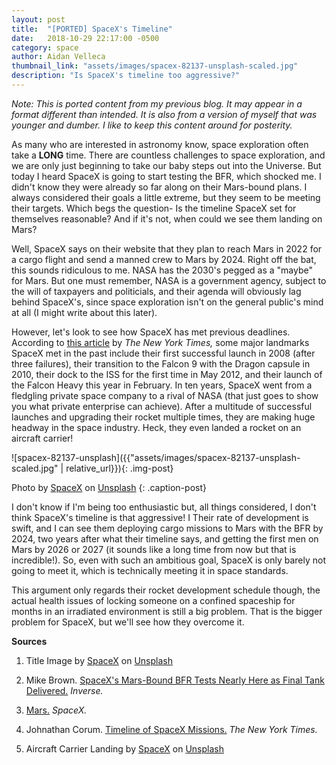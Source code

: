 ```yaml
---
layout: post
title:  "[PORTED] SpaceX's Timeline"
date:   2018-10-29 22:17:00 -0500
category: space
author: Aidan Velleca
thumbnail_link: "assets/images/spacex-82137-unsplash-scaled.jpg"
description: "Is SpaceX's timeline too aggressive?"
---
```

*Note: This is ported content from my previous blog. It may appear in a format different than intended. It is also from a version of myself that was younger and dumber. I like to keep this content around for posterity.*

As many who are interested in astronomy know, space exploration often take a **LONG** time. There are countless challenges to space exploration, and we are only just beginning to take our baby steps out into the Universe. But today I heard SpaceX is going to start testing the BFR, which shocked me. I didn't know they were already so far along on their Mars-bound plans. I always considered their goals a little extreme, but they seem to be meeting their targets. Which begs the question- Is the timeline SpaceX set for themselves reasonable? And if it's not, when could we see them landing on Mars? 

Well, SpaceX says on their website that they plan to reach Mars in 2022 for a cargo flight and send a manned crew to Mars by 2024. Right off the bat, this sounds ridiculous to me. NASA has the 2030's pegged as a "maybe" for Mars. But one must remember, NASA is a government agency, subject to the will of taxpayers and politicials, and their agenda will obviously lag behind SpaceX's, since space exploration isn't on the general public's mind at all (I might write about this later).

However, let's look to see how SpaceX has met previous deadlines. According to [this article](https://www.nytimes.com/interactive/2018/science/spacex-falcon-launch.html) by _The New York Times,_ some major landmarks SpaceX met in the past include their first successful launch in 2008 (after three failures), their transition to the Falcon 9 with the Dragon capsule in 2010, their dock to the ISS for the first time in May 2012, and their launch of the Falcon Heavy this year in February. In ten years, SpaceX went from a fledgling private space company to a rival of NASA (that just goes to show you what private enterprise can achieve). After a multitude of successful launches and upgrading their rocket multiple times, they are making huge headway in the space industry. Heck, they even landed a rocket on an aircraft carrier! 

![spacex-82137-unsplash]({{"assets/images/spacex-82137-unsplash-scaled.jpg" | relative_url}}){: .img-post}  

Photo by [SpaceX](https://unsplash.com/photos/Zir1FQf5yGk?utm_source=unsplash&utm_medium=referral&utm_content=creditCopyText) on [Unsplash](https://unsplash.com/search/photos/spacex?utm_source=unsplash&utm_medium=referral&utm_content=creditCopyText)
{: .caption-post}

I don't know if I'm being too enthusiastic but, all things considered, I don't think SpaceX's timeline is that aggressive! I Their rate of development is swift, and I can see them deploying cargo missions to Mars with the BFR by 2024, two years after what their timeline says, and getting the first men on Mars by 2026 or 2027 (it sounds like a long time from now but that is incredible!). So, even with such an ambitious goal, SpaceX is only barely not going to meet it, which is technically meeting it in space standards. 

This argument only regards their rocket development schedule though, the actual health issues of locking someone on a confined spaceship for months in an irradiated environment is still a big problem. That is the bigger problem for SpaceX, but we'll see how they overcome it. 

**Sources**

1.  Title Image by [SpaceX](https://unsplash.com/photos/GDdRP7U5ct0?utm_source=unsplash&utm_medium=referral&utm_content=creditCopyText) on [Unsplash](https://unsplash.com/search/photos/rocket-launch?utm_source=unsplash&utm_medium=referral&utm_content=creditCopyText)

2.  Mike Brown. [SpaceX's Mars-Bound BFR Tests Nearly Here as Final Tank Delivered.](https://www.inverse.com/article/50285-spacex-s-mars-bound-bfr-tests-nearly-here-as-final-tank-delivered) _Inverse._

3.  [Mars.](https://www.spacex.com/mars) _SpaceX._

4.  Johnathan Corum. [Timeline of SpaceX Missions.](https://www.nytimes.com/interactive/2018/science/spacex-falcon-launch.html) _The New York Times._

5.  Aircraft Carrier Landing by [SpaceX](https://unsplash.com/photos/Zir1FQf5yGk?utm_source=unsplash&utm_medium=referral&utm_content=creditCopyText) on [Unsplash](https://unsplash.com/search/photos/spacex?utm_source=unsplash&utm_medium=referral&utm_content=creditCopyText)